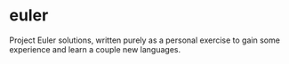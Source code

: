 # euler
Project Euler solutions, written purely as a personal exercise to gain some experience and learn a couple new languages.

